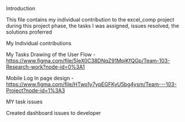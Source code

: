 Introduction


This file contains my individual contribution to the excel_comp project during this project phase, the tasks I was assigned, issues resolved, the solutions proferred

My Individual contributions


My Tasks
Drawing of the User Flow - https://www.figma.com/file/5IeX0C38DNqZ91MpjKfQGp/Team-103-Research-work?node-id=0%3A1

Mobile Log In page design - https://www.figma.com/file/HTwo1y7ypEGFKyU5bg4ysm/Team---103-Project?node-id=1%3A3



MY task issues


Created dashboard issues to developer
